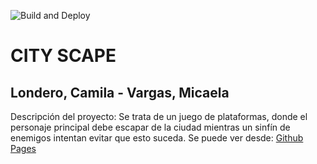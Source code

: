 ![Build and Deploy][badge]
# CITY SCAPE
## Londero, Camila - Vargas, Micaela 

Descripción del proyecto:
Se trata de un juego de plataformas, donde el personaje principal debe escapar de la ciudad mientras un
sinfín de enemigos intentan evitar que esto suceda.
Se puede ver desde: [Github Pages][gh-pages]


[gh-pages]:https://ucc-arquitecturasoftwarei.github.io/primer-parcial-martinez-londero-vargas/
[badge]:https://github.com/UCC-ArquitecturaSoftwareI/primer-parcial-martinez-londero-vargas/workflows/Build%20and%20Deploy/badge.svg